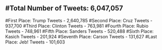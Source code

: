 #Total Number of Tweets: 6,047,057 
---
#First Place: Trump Tweets - 2,640,785
#Second Place: Cruz Tweets - 937,700
#Third Place: Clinton Tweets - 763,981
#Fourth Place: Rubio Tweets - 748,961
#Fifth Place: Sanders Tweets - 520,488
#Sixth Place: Kasich Tweets - 201,924
#Seventh Place: Carson Tweets - 131,627
#Last Place: Jeb! Tweets - 101,603
